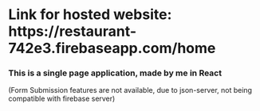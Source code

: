 <h1>Link for hosted website: https://restaurant-742e3.firebaseapp.com/home</h1>

<h3> This is a single page application, made by me in React</h3>
(Form Submission features are not available, due to json-server, not being compatible with firebase server)
